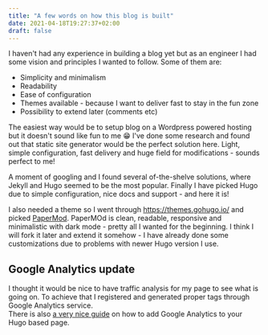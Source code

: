 ```yaml
---
title: "A few words on how this blog is built"
date: 2021-04-18T19:27:37+02:00
draft: false
--- 
```


I haven't had any experience in building a blog yet but as an engineer I had some vision and principles I wanted to follow. 
Some of them are:

- Simplicity and minimalism
- Readability
- Ease of configuration
- Themes available - because I want to deliver fast to stay in the fun zone
- Possibility to extend later (comments etc)

The easiest way would be to setup blog on a Wordpress powered hosting  but it doesn't sound like fun to me :grin: 
I've done some research and found out that static site generator would be the perfect solution here. Light, simple configuration, fast delivery and huge field for modifications - sounds perfect to me!

A moment of googling and I found several of-the-shelve solutions, where Jekyll and Hugo seemed to be the most popular.
Finally I have picked Hugo due to simple configuration, nice docs and support - and here it is!

I also needed a theme so I went through https://themes.gohugo.io/ and picked [PaperMod](https://github.com/adityatelange/hugo-PaperMod/). PaperMOd is clean, readable, responsive and minimalistic with dark mode - pretty all I wanted for the beginning.
I think I will fork it later and extend it somehow - I have already done some customizations due to problems with newer Hugo version I use.

## Google Analytics update

I thought it would be nice to have traffic analysis for my page to see what is going on. To achieve that I registered and generated proper tags through Google Analytics service.  
There is also [a very nice guide](https://bash-prompt.net/guides/custom-html-jugo/) on how to add Google Analytics to your Hugo based page.

